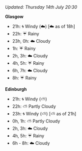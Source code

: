*Updated: Thursday 14th July 20:30*

**Glasgow**

* 21h: :cyclone: Windy (:cloud:) [:cloud: as of 18h]
* 22h: :umbrella: Rainy
* 23h, 0h: :cloud: Cloudy
* 1h: :umbrella: Rainy
* 2h, 3h: :cloud: Cloudy
* 4h, 5h: :umbrella: Rainy
* 6h, 7h: :cloud: Cloudy
* 8h: :umbrella: Rainy

**Edinburgh**

* 21h: :cyclone: Windy (:partly_sunny:)
* 22h: :partly_sunny: Partly Cloudy
* 23h: :cyclone: Windy (:partly_sunny:) [:partly_sunny: as of 21h]
* 0h, 1h: :partly_sunny: Partly Cloudy
* 2h, 3h: :cloud: Cloudy
* 4h, 5h: :umbrella: Rainy
* 6h - 8h: :cloud: Cloudy
